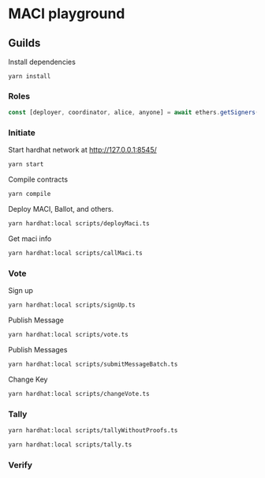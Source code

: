 # MACI playground


## Guilds

Install dependencies
```
yarn install
```

### Roles

```ts
const [deployer, coordinator, alice, anyone] = await ethers.getSigners();
```

### Initiate

Start hardhat network at http://127.0.0.1:8545/

```sh
yarn start
```

Compile contracts

```sh
yarn compile
```

Deploy MACI, Ballot, and others.

```sh
yarn hardhat:local scripts/deployMaci.ts
```

Get maci info

```sh
yarn hardhat:local scripts/callMaci.ts 
```

### Vote

Sign up
```sh
yarn hardhat:local scripts/signUp.ts
```

Publish Message
```sh
yarn hardhat:local scripts/vote.ts
```

Publish Messages
```sh
yarn hardhat:local scripts/submitMessageBatch.ts
```

Change Key
```sh
yarn hardhat:local scripts/changeVote.ts
```


### Tally

```sh
yarn hardhat:local scripts/tallyWithoutProofs.ts
```

```sh
yarn hardhat:local scripts/tally.ts
```


### Verify